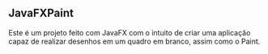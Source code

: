 ## JavaFXPaint

Este é um projeto feito com JavaFX com o intuito de criar uma aplicação capaz de realizar desenhos em um quadro em branco, assim como o Paint.